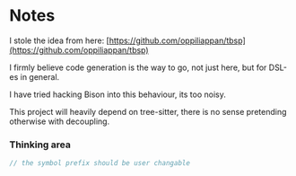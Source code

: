 # Notes

I stole the idea from here:
[https://github.com/oppiliappan/tbsp](https://github.com/oppiliappan/tbsp)

I firmly believe code generation is the way to go, not just here,
but for DSL-es in general.

I have tried hacking Bison into this behaviour, its too noisy.

This project will heavily depend on tree-sitter,
there is no sense pretending otherwise with decoupling.

### Thinking area
```C
// the symbol prefix should be user changable
```
